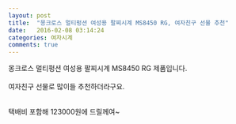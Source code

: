 ```yaml
---
layout: post
title:  "몽크로스 멀티펑션 여성용 팔찌시계 MS8450 RG, 여자친구 선물 추천"
date:   2016-02-08 03:14:24
categories: 여자시계
comments: true
---
```


몽크로스 멀티펑션 여성용 팔찌시계 MS8450 RG 제품입니다.
 <br><br>
여자친구 선물로 많이들 추천하더라구요. <br><br>

택배비 포함해 123000원에 드릴께여~ <br>
<br>
<img class="image" src="https://4.bp.blogspot.com/-ncYFC_OQrIk/W-cboZI_CdI/AAAAAAAAAqE/-ndDkSPDfqwcmgPrk41xvWTVGasCwKfCACLcBGAs/s1600/34623462.jpg" alt=""/>
<br>
<br>
<img class="image" src="http://www.nbbang.co.kr/data/webedit/20180912182924_xufsijrl.jpg" alt=""/>

